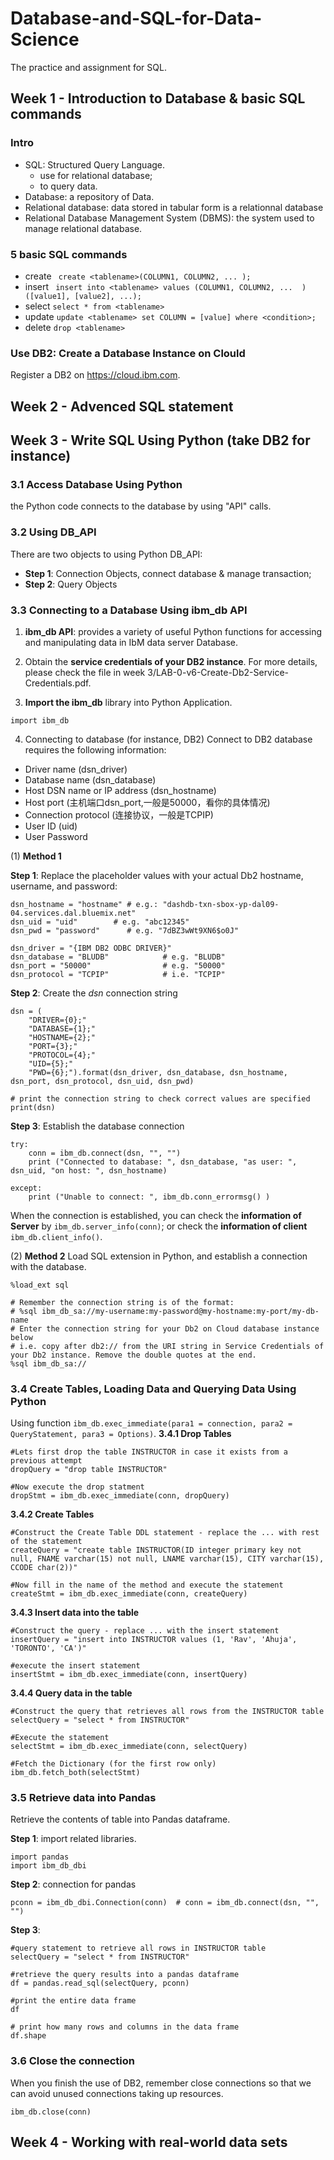 # Database-and-SQL-for-Data-Science
The practice and assignment for SQL.

## Week 1 - Introduction to Database & basic SQL commands 
### Intro 
* SQL: Structured Query Language. 
  - use for relational database; 
  - to query data.
* Database: a repository of Data.
* Relational database: data stored in tabular form is a relationnal database
* Relational Database Management System (DBMS): the system used to manage relational database.

### 5 basic SQL commands 
* create  ` create <tablename>(COLUMN1, COLUMN2, ... );`
* insert  ` insert into <tablename> values (COLUMN1, COLUMN2, ...  ) ([value1], [value2], ...);` 
* select  `select * from <tablename>` 
* update  `update <tablename> set COLUMN = [value] where <condition>;`
* delete  `drop <tablename>`

### Use DB2: Create a Database Instance on Clould
Register a DB2 on https://cloud.ibm.com.

## Week 2 - Advenced SQL statement 


## Week 3 - Write SQL Using Python (take DB2 for instance)

### 3.1 Access Database Using Python
the Python code connects to the database by using "API" calls.

### 3.2 Using DB_API
There are two objects to using Python DB_API:
* __Step 1__: Connection Objects, connect database & manage transaction;
* __Step 2__: Query Objects

### 3.3 Connecting to a Database Using ibm_db API
1. **ibm_db API**: provides a variety of useful Python functions for accessing and manipulating data in IbM data server Database.

2. Obtain the __service credentials of your DB2 instance__. For more details, please check the file in week 3/LAB-0-v6-Create-Db2-Service-Credentials.pdf.

3.  __Import the ibm_db__ library into Python Application.
```
import ibm_db
```

4. Connecting to database (for instance, DB2)
Connect to DB2 database requires the following information:
  - Driver name (dsn_driver)
  - Database name  (dsn_database)
  - Host DSN name or IP address (dsn_hostname)
  - Host port (主机端口dsn_port,一般是50000，看你的具体情况)
  - Connection protocol (连接协议，一般是TCPIP)
  - User ID  (uid)
  - User Password
  
(1) __Method 1__ 

__Step 1__: Replace the placeholder values with your actual Db2 hostname, username, and password:
```
dsn_hostname = "hostname" # e.g.: "dashdb-txn-sbox-yp-dal09-04.services.dal.bluemix.net"
dsn_uid = "uid"        # e.g. "abc12345"
dsn_pwd = "password"      # e.g. "7dBZ3wWt9XN6$o0J"

dsn_driver = "{IBM DB2 ODBC DRIVER}"
dsn_database = "BLUDB"            # e.g. "BLUDB"
dsn_port = "50000"                # e.g. "50000" 
dsn_protocol = "TCPIP"            # i.e. "TCPIP"
```
__Step 2__: Create the _dsn_ connection string
```
dsn = (
    "DRIVER={0};"
    "DATABASE={1};"
    "HOSTNAME={2};"
    "PORT={3};"
    "PROTOCOL={4};"
    "UID={5};"
    "PWD={6};").format(dsn_driver, dsn_database, dsn_hostname, dsn_port, dsn_protocol, dsn_uid, dsn_pwd)

# print the connection string to check correct values are specified
print(dsn)
```
__Step 3__: Establish the database connection
```
try:
    conn = ibm_db.connect(dsn, "", "")
    print ("Connected to database: ", dsn_database, "as user: ", dsn_uid, "on host: ", dsn_hostname)

except:
    print ("Unable to connect: ", ibm_db.conn_errormsg() )
```
When the connection is established, you can check the __information of Server__ by `ibm_db.server_info(conn)`; or check the __information of client__ `ibm_db.client_info()`.

(2) __Method 2__
Load SQL extension in Python, and establish a connection with the database.
```
%load_ext sql

# Remember the connection string is of the format:
# %sql ibm_db_sa://my-username:my-password@my-hostname:my-port/my-db-name
# Enter the connection string for your Db2 on Cloud database instance below
# i.e. copy after db2:// from the URI string in Service Credentials of your Db2 instance. Remove the double quotes at the end.
%sql ibm_db_sa://
```

### 3.4 Create Tables, Loading Data and Querying Data Using Python

Using function `ibm_db.exec_immediate(para1 = connection, para2 = QueryStatement, para3 = Options)`. 
__3.4.1 Drop Tables__
```
#Lets first drop the table INSTRUCTOR in case it exists from a previous attempt
dropQuery = "drop table INSTRUCTOR"

#Now execute the drop statment
dropStmt = ibm_db.exec_immediate(conn, dropQuery)
```
__3.4.2 Create Tables__
```
#Construct the Create Table DDL statement - replace the ... with rest of the statement
createQuery = "create table INSTRUCTOR(ID integer primary key not null, FNAME varchar(15) not null, LNAME varchar(15), CITY varchar(15), CCODE char(2))"

#Now fill in the name of the method and execute the statement
createStmt = ibm_db.exec_immediate(conn, createQuery)
```
__3.4.3 Insert data into the table__
```
#Construct the query - replace ... with the insert statement
insertQuery = "insert into INSTRUCTOR values (1, 'Rav', 'Ahuja', 'TORONTO', 'CA')"

#execute the insert statement
insertStmt = ibm_db.exec_immediate(conn, insertQuery)
```

__3.4.4 Query data in the table__
```
#Construct the query that retrieves all rows from the INSTRUCTOR table
selectQuery = "select * from INSTRUCTOR"

#Execute the statement
selectStmt = ibm_db.exec_immediate(conn, selectQuery)

#Fetch the Dictionary (for the first row only)
ibm_db.fetch_both(selectStmt)
```
### 3.5  Retrieve data into Pandas
Retrieve the contents of table into Pandas dataframe.

__Step 1__: import related libraries.
```
import pandas
import ibm_db_dbi
```
__Step 2__:  connection for pandas
```
pconn = ibm_db_dbi.Connection(conn)  # conn = ibm_db.connect(dsn, "", "")
```
__Step 3__: 
```
#query statement to retrieve all rows in INSTRUCTOR table
selectQuery = "select * from INSTRUCTOR"

#retrieve the query results into a pandas dataframe
df = pandas.read_sql(selectQuery, pconn)

#print the entire data frame
df

# print how many rows and columns in the data frame
df.shape
```

### 3.6 Close the connection 
When you finish the use of DB2, remember close connections so that we can avoid unused connections taking up resources.
```
ibm_db.close(conn)
```

## Week 4 - Working with real-world data sets

